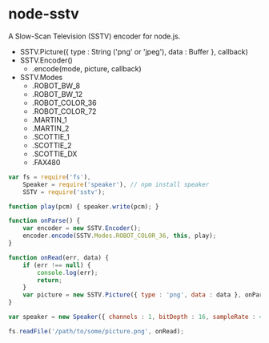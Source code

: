 # node-sstv
A Slow-Scan Television (SSTV) encoder for node.js.

- SSTV.Picture({ type : String ('png' or 'jpeg'), data : Buffer }, callback)
- SSTV.Encoder()
	- .encode(mode, picture, callback)
- SSTV.Modes
	- .ROBOT_BW_8
	- .ROBOT_BW_12
	- .ROBOT_COLOR_36
	- .ROBOT_COLOR_72
	- .MARTIN_1
	- .MARTIN_2
	- .SCOTTIE_1
	- .SCOTTIE_2
	- .SCOTTIE_DX
	- .FAX480

```js
var fs = require('fs'),
	Speaker = require('speaker'), // npm install speaker
	SSTV = require('sstv');

function play(pcm) { speaker.write(pcm); }

function onParse() {
	var encoder = new SSTV.Encoder();
	encoder.encode(SSTV.Modes.ROBOT_COLOR_36, this, play);
}

function onRead(err, data) {
	if (err !== null) {
		console.log(err);
		return;
	}
	var picture = new SSTV.Picture({ type : 'png', data : data }, onParse);
}

var speaker = new Speaker({ channels : 1, bitDepth : 16, sampleRate : 44100 });

fs.readFile('/path/to/some/picture.png', onRead);
```